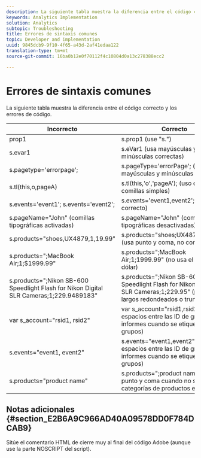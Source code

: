 ```yaml
---
description: La siguiente tabla muestra la diferencia entre el código correcto y los errores de código.
keywords: Analytics Implementation
solution: Analytics
subtopic: Troubleshooting
title: Errores de sintaxis comunes
topic: Developer and implementation
uuid: 9845dcb9-9f10-4f65-a43d-2af41edaa122
translation-type: tm+mt
source-git-commit: 16ba0b12e0f70112f4c10804d0a13c278388ecc2

---
```



# Errores de sintaxis comunes

La siguiente tabla muestra la diferencia entre el código correcto y los errores de código.

| Incorrecto | Correcto |
|---|---|
| prop1 | s.prop1 (use "s.") |
| s.evar1 | s.eVar1 (usa mayúsculas y minúsculas correctas) |
| s.pagetype='errorpage'; | s.pageType='errorPage'; (usa mayúsculas y minúsculas correctas) |
| s.tl(this,o,pageA) | s.tl(this,'o','pageA'); (uso correcto de comillas simples) |
| s.events='event1'; s.events='event2'; | s.events='event1,event2'; (formato correcto) |
| s.pageName="John" (comillas tipográficas activadas) | s.pageName="John" (comillas tipográficas desactivadas) |
| s.products="shoes,UX4879,1,19.99" | s.products="shoes;UX4879;1;19.99" (usa punto y coma, no coma) |
| s.products=";MacBook Air;1;$1999.99" | s.products=";MacBook Air;1;1999.99" (no usa el signo de dólar) |
| s.products=";Nikon SB-600 Speedlight Flash for Nikon Digital SLR Cameras;1;229.9489183" | s.products=";Nikon SB-600 Speedlight Flash for Nikon Digital SLR Cameras;1;229.95" (precios largos redondeados o truncados) |
| var s_account="rsid1, rsid2" | var s_account="rsid1,rsid2" (sin espacios entre las ID de grupo de informes cuando se etiquetan varios grupos) |
| s.events="event1, event2" | s.events="event1,event2" (sin espacios entre las ID de grupo de informes cuando se etiquetan varios grupos) |
| s.products="product name" | s.products=";product name" (usa punto y coma cuando no se incluyen categorías de productos en la lista) |

## Notas adicionales {#section_E2B6A9C966AD40A09578DD0F784DCAB9}

Sitúe el comentario HTML de cierre muy al final del código Adobe (aunque use la parte NOSCRIPT del script).
